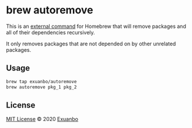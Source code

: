 # brew autoremove

This is an [external command](https://github.com/mxcl/homebrew/wiki/External-Commands) for Homebrew that will remove packages and all of their dependencies recursively.

It only removes packages that are not depended on by other unrelated packages.

## Usage

```sh
brew tap exuanbo/autoremove
brew autoremove pkg_1 pkg_2
```

## License

[MIT License](https://github.com/exuanbo/homebrew-autoremove/blob/master/LICENSE) © 2020 [Exuanbo](https://github.com/exuanbo)
